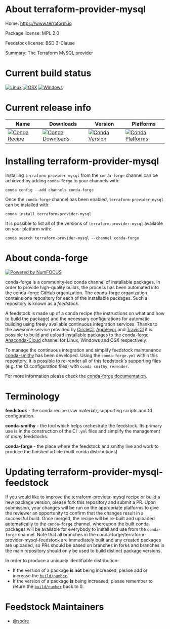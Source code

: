 <!--
# -*- mode: jinja -*-
-->

About terraform-provider-mysql
==============================

Home: https://www.terraform.io

Package license: MPL 2.0

Feedstock license: BSD 3-Clause

Summary: The Terraform MySQL provider



Current build status
====================

[![Linux](https://img.shields.io/circleci/project/github/conda-forge/terraform-provider-mysql-feedstock/master.svg?label=Linux)](https://circleci.com/gh/conda-forge/terraform-provider-mysql-feedstock)
[![OSX](https://img.shields.io/travis/conda-forge/terraform-provider-mysql-feedstock/master.svg?label=macOS)](https://travis-ci.org/conda-forge/terraform-provider-mysql-feedstock)
[![Windows](https://img.shields.io/appveyor/ci/conda-forge/terraform-provider-mysql-feedstock/master.svg?label=Windows)](https://ci.appveyor.com/project/conda-forge/terraform-provider-mysql-feedstock/branch/master)

Current release info
====================

| Name | Downloads | Version | Platforms |
| --- | --- | --- | --- |
| [![Conda Recipe](https://img.shields.io/badge/recipe-terraform--provider--mysql-green.svg)](https://anaconda.org/conda-forge/terraform-provider-mysql) | [![Conda Downloads](https://img.shields.io/conda/dn/conda-forge/terraform-provider-mysql.svg)](https://anaconda.org/conda-forge/terraform-provider-mysql) | [![Conda Version](https://img.shields.io/conda/vn/conda-forge/terraform-provider-mysql.svg)](https://anaconda.org/conda-forge/terraform-provider-mysql) | [![Conda Platforms](https://img.shields.io/conda/pn/conda-forge/terraform-provider-mysql.svg)](https://anaconda.org/conda-forge/terraform-provider-mysql) |

Installing terraform-provider-mysql
===================================

Installing `terraform-provider-mysql` from the `conda-forge` channel can be achieved by adding `conda-forge` to your channels with:

```
conda config --add channels conda-forge
```

Once the `conda-forge` channel has been enabled, `terraform-provider-mysql` can be installed with:

```
conda install terraform-provider-mysql
```

It is possible to list all of the versions of `terraform-provider-mysql` available on your platform with:

```
conda search terraform-provider-mysql --channel conda-forge
```


About conda-forge
=================

[![Powered by NumFOCUS](https://img.shields.io/badge/powered%20by-NumFOCUS-orange.svg?style=flat&colorA=E1523D&colorB=007D8A)](http://numfocus.org)

conda-forge is a community-led conda channel of installable packages.
In order to provide high-quality builds, the process has been automated into the
conda-forge GitHub organization. The conda-forge organization contains one repository
for each of the installable packages. Such a repository is known as a *feedstock*.

A feedstock is made up of a conda recipe (the instructions on what and how to build
the package) and the necessary configurations for automatic building using freely
available continuous integration services. Thanks to the awesome service provided by
[CircleCI](https://circleci.com/), [AppVeyor](https://www.appveyor.com/)
and [TravisCI](https://travis-ci.org/) it is possible to build and upload installable
packages to the [conda-forge](https://anaconda.org/conda-forge)
[Anaconda-Cloud](https://anaconda.org/) channel for Linux, Windows and OSX respectively.

To manage the continuous integration and simplify feedstock maintenance
[conda-smithy](https://github.com/conda-forge/conda-smithy) has been developed.
Using the ``conda-forge.yml`` within this repository, it is possible to re-render all of
this feedstock's supporting files (e.g. the CI configuration files) with ``conda smithy rerender``.

For more information please check the [conda-forge documentation](https://conda-forge.org/docs/).

Terminology
===========

**feedstock** - the conda recipe (raw material), supporting scripts and CI configuration.

**conda-smithy** - the tool which helps orchestrate the feedstock.
                   Its primary use is in the construction of the CI ``.yml`` files
                   and simplify the management of *many* feedstocks.

**conda-forge** - the place where the feedstock and smithy live and work to
                  produce the finished article (built conda distributions)


Updating terraform-provider-mysql-feedstock
===========================================

If you would like to improve the terraform-provider-mysql recipe or build a new
package version, please fork this repository and submit a PR. Upon submission,
your changes will be run on the appropriate platforms to give the reviewer an
opportunity to confirm that the changes result in a successful build. Once
merged, the recipe will be re-built and uploaded automatically to the
`conda-forge` channel, whereupon the built conda packages will be available for
everybody to install and use from the `conda-forge` channel.
Note that all branches in the conda-forge/terraform-provider-mysql-feedstock are
immediately built and any created packages are uploaded, so PRs should be based
on branches in forks and branches in the main repository should only be used to
build distinct package versions.

In order to produce a uniquely identifiable distribution:
 * If the version of a package **is not** being increased, please add or increase
   the [``build/number``](https://conda.io/docs/user-guide/tasks/build-packages/define-metadata.html#build-number-and-string).
 * If the version of a package **is** being increased, please remember to return
   the [``build/number``](https://conda.io/docs/user-guide/tasks/build-packages/define-metadata.html#build-number-and-string)
   back to 0.

Feedstock Maintainers
=====================

* [@sodre](https://github.com/sodre/)

